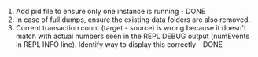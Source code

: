 1. Add pid file to ensure only one instance is running - DONE
2. In case of full dumps, ensure the existing data folders are also removed.
3. Current transaction count (target - source) is wrong because it doesn't match with actual numbers seen in the REPL DEBUG output (numEvents in REPL INFO line). Identify way to display this correctly - DONE
